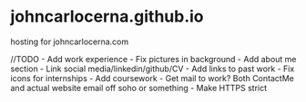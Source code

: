 
# johncarlocerna.github.io
hosting for johncarlocerna.com

<html>
<body>
//TODO
    - Add work experience
    - Fix pictures in background
    - Add about me section
    - Link social media/linkedin/github/CV
    - Add links to past work
    - Fix icons for internships
    - Add coursework
    - Get mail to work? Both ContactMe and actual website email off soho or something
    - Make HTTPS strict
</body>
</html>


